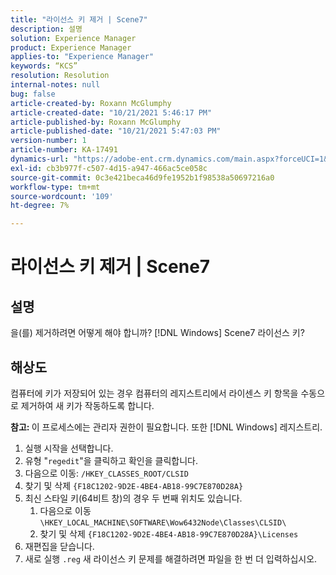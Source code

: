 ```yaml
---
title: "라이선스 키 제거 | Scene7"
description: 설명
solution: Experience Manager
product: Experience Manager
applies-to: "Experience Manager"
keywords: “KCS”
resolution: Resolution
internal-notes: null
bug: false
article-created-by: Roxann McGlumphy
article-created-date: "10/21/2021 5:46:17 PM"
article-published-by: Roxann McGlumphy
article-published-date: "10/21/2021 5:47:03 PM"
version-number: 1
article-number: KA-17491
dynamics-url: "https://adobe-ent.crm.dynamics.com/main.aspx?forceUCI=1&pagetype=entityrecord&etn=knowledgearticle&id=91bc42c4-9632-ec11-b6e5-000d3a5ba97a"
exl-id: cb3b977f-c507-4d15-a947-466ac5ce058c
source-git-commit: 0c3e421beca46d9fe1952b1f98538a50697216a0
workflow-type: tm+mt
source-wordcount: '109'
ht-degree: 7%

---
```


# 라이선스 키 제거 | Scene7

## 설명


을(를) 제거하려면 어떻게 해야 합니까? [!DNL Windows] Scene7 라이선스 키?


## 해상도


컴퓨터에 키가 저장되어 있는 경우 컴퓨터의 레지스트리에서 라이센스 키 항목을 수동으로 제거하여 새 키가 작동하도록 합니다.

<b>참고: </b>이 프로세스에는 관리자 권한이 필요합니다. 또한 [!DNL Windows] 레지스트리.

1. 실행 시작을 선택합니다.
2. 유형 &quot;`regedit`&quot;을 클릭하고 확인을 클릭합니다.
3. 다음으로 이동: `/HKEY_CLASSES_ROOT/CLSID`
4. 찾기 및 삭제 `{F18C1202-9D2E-4BE4-AB18-99C7E870D28A}`
5. 최신 스타일 키(64비트 창)의 경우 두 번째 위치도 있습니다.
   1. 다음으로 이동 `\HKEY_LOCAL_MACHINE\SOFTWARE\Wow6432Node\Classes\CLSID\`
   2. 찾기 및 삭제 `{F18C1202-9D2E-4BE4-AB18-99C7E870D28A}\Licenses`
6. 재편집을 닫습니다.
7. 새로 실행 `.reg` 새 라이선스 키 문제를 해결하려면 파일을 한 번 더 입력하십시오.
